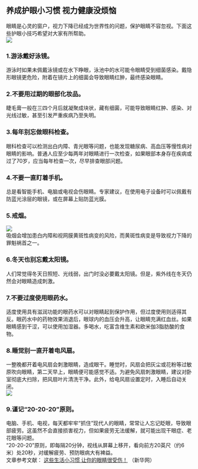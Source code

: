 ## 养成护眼小习惯 视力健康没烦恼  
眼睛是心灵的窗户，视力下降已经成为世界性的问题，保护眼睛不容忽视。下面这些护眼小技巧希望对大家有所帮助。  
![](http://cdncms.v-keep.cn/wp-content/uploads/2019/11/u31146193542682265500fm26gp0.jpg)  
### 1.游泳戴好泳镜。  
游泳时如果未佩戴泳镜或在水下睁眼，泳池中的水可能令眼睛受到细菌感染。戴隐形眼镜更危险，附着在镜片上的细菌会导致眼睛红肿，最终感染眼睛。  
### 2.不要用过期的眼部化妆品。  
睫毛膏一般在三四个月后就凝聚成块状，藏有细菌，可能导致眼睛红肿、感染、对光线过敏，甚至引发严重疾病乃至失明。  
### 3.每年别忘做眼科检查。  
眼科检查可以检测出白内障、青光眼等问题，也能发现糖尿病、高血压等慢性病对眼睛的影响。普通人应至少每两年对眼睛进行一次检查，如果眼部本身存在疾病或过了70岁，应当每年检查一次，尽早排查眼部问题。  
### 4.不要一直盯着手机。  
总是看智能手机、电脑或电视会伤眼睛。专家建议，在使用电子设备时可以佩戴有防蓝光涂层的眼镜，或在屏幕上贴防蓝光膜。  
### 5.戒烟。  
![](http://cdncms.v-keep.cn/wp-content/uploads/2019/11/timg-15.gif)  
吸烟会增加患白内障和视网膜黄斑性病变的风险，而黄斑性病变是导致视力下降的罪魁祸首之一。  
### 6.冬天也别忘戴太阳镜。  
人们常觉得冬天日照短、光线弱，出门时没必要戴太阳镜。但是，紫外线在冬天仍然会对眼睛造成刺激。  
### 7.不要过度使用眼药水。  
适度使用具有滋润功能的眼药水可以对眼睛起到保护作用，但过度使用则适得其反。眼药水中的药物效果消退后，眼球内的血压会升高，让眼睛充满红血丝。如果眼睛感到干涩，可以使用加湿器。多喝水，吃富含维生素和欧米伽3脂肪酸的食物。  
### 8.睡觉别一直开着电风扇。  
一整晚都开着电风扇会刺激眼睛，造成眼干。睡觉时，风扇会把灰尘或花粉等过敏原吹向眼睛，第二天早上，眼睛便可能感觉不适。为避免风扇刺激眼睛，建议对卧室彻底大扫除，把风扇叶片清洗干净。此外，给电风扇设置定时，入睡后自动关闭。  
![](http://cdncms.v-keep.cn/wp-content/uploads/2019/11/timg-16.gif)  
### 9.谨记“20-20-20”原则。  
电脑、手机、电视，每天都牢牢“抓住”现代人的眼睛，常常让人忘记眨眼，导致眼部疲劳。这虽然不会直接损害视力，但如果疲劳无法缓解，就可能出现干眼症、老花眼等问题。  
“20-20-20”原则，即每隔20分钟，视线从屏幕上移开，看向前方20英尺（约6米）处20秒，对缓解疲劳、预防眼病大有裨益。  
文章参考文献： <a href="http://www.jx.xinhuanet.com/2019-08/22/c_1124884460.htm">这些生活小习惯 让你的眼睛很受伤！</a> （新华网）  
